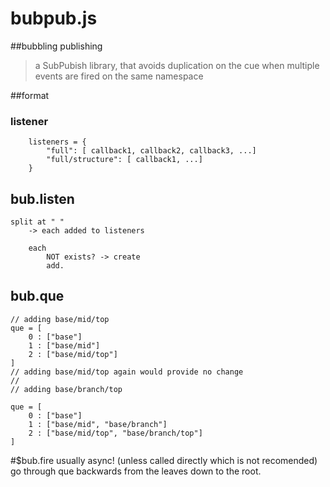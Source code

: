 bubpub.js
=========
##bubbling publishing
> a SubPubish library, that avoids duplication on the cue when multiple events are fired on the same
namespace

##format
### listener
```code=javascript
    listeners = {
        "full": [ callback1, callback2, callback3, ...]
        "full/structure": [ callback1, ...]
    }
```

## bub.listen
    split at " "
        -> each added to listeners

        each
            NOT exists? -> create
            add.

## bub.que
    // adding base/mid/top
    que = [
        0 : ["base"]
        1 : ["base/mid"]
        2 : ["base/mid/top"]
    ]
    // adding base/mid/top again would provide no change
    // 
    // adding base/branch/top

    que = [
        0 : ["base"]
        1 : ["base/mid", "base/branch"]
        2 : ["base/mid/top", "base/branch/top"]
    ]

#$bub.fire
usually async! (unless called directly which is not recomended)
go through que backwards  from the leaves down to the root. 
